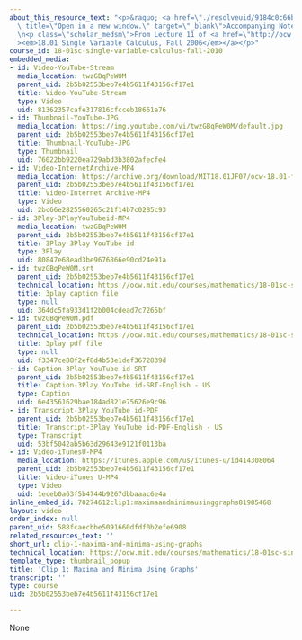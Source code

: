 ```yaml
---
about_this_resource_text: "<p>&raquo; <a href=\"./resolveuid/9184c0c66b24143e4e47b3e99a30159c\"\
  \ title=\"Open in a new window.\" target=\"_blank\">Accompanying Notes (PDF)</a></p>\r\
  \n<p class=\"scholar_medsm\">From Lecture 11 of <a href=\"http://ocw.mit.edu/courses/mathematics/18-01-single-variable-calculus-fall-2006/video-lectures/\"\
  ><em>18.01 Single Variable Calculus, Fall 2006</em></a></p>"
course_id: 18-01sc-single-variable-calculus-fall-2010
embedded_media:
- id: Video-YouTube-Stream
  media_location: twzGBqPeW0M
  parent_uid: 2b5b02553beb7e4b5611f43156cf17e1
  title: Video-YouTube-Stream
  type: Video
  uid: 81362357cafe317816cfcceb18661a76
- id: Thumbnail-YouTube-JPG
  media_location: https://img.youtube.com/vi/twzGBqPeW0M/default.jpg
  parent_uid: 2b5b02553beb7e4b5611f43156cf17e1
  title: Thumbnail-YouTube-JPG
  type: Thumbnail
  uid: 76022bb9220ea729abd3b3802afecfe4
- id: Video-InternetArchive-MP4
  media_location: https://archive.org/download/MIT18.01JF07/ocw-18.01-f07-lec11_300k.mp4
  parent_uid: 2b5b02553beb7e4b5611f43156cf17e1
  title: Video-Internet Archive-MP4
  type: Video
  uid: 2bc66e2825560265c21f14b7c0285c93
- id: 3Play-3PlayYouTubeid-MP4
  media_location: twzGBqPeW0M
  parent_uid: 2b5b02553beb7e4b5611f43156cf17e1
  title: 3Play-3Play YouTube id
  type: 3Play
  uid: 80847e68ead3be9676866e90cd24e91a
- id: twzGBqPeW0M.srt
  parent_uid: 2b5b02553beb7e4b5611f43156cf17e1
  technical_location: https://ocw.mit.edu/courses/mathematics/18-01sc-single-variable-calculus-fall-2010/unit-2-applications-of-differentiation/part-b-optimization-related-rates-and-newtons-method/session-29-optimization-problems/clip-1-maxima-and-minima-using-graphs/twzGBqPeW0M.srt
  title: 3play caption file
  type: null
  uid: 364dc5fa933d1f2b004cdead7c7265bf
- id: twzGBqPeW0M.pdf
  parent_uid: 2b5b02553beb7e4b5611f43156cf17e1
  technical_location: https://ocw.mit.edu/courses/mathematics/18-01sc-single-variable-calculus-fall-2010/unit-2-applications-of-differentiation/part-b-optimization-related-rates-and-newtons-method/session-29-optimization-problems/clip-1-maxima-and-minima-using-graphs/twzGBqPeW0M.pdf
  title: 3play pdf file
  type: null
  uid: f3347ce88f2ef8d4b53e1def3672839d
- id: Caption-3Play YouTube id-SRT
  parent_uid: 2b5b02553beb7e4b5611f43156cf17e1
  title: Caption-3Play YouTube id-SRT-English - US
  type: Caption
  uid: 6e43561629bae184ad821e75626e9c96
- id: Transcript-3Play YouTube id-PDF
  parent_uid: 2b5b02553beb7e4b5611f43156cf17e1
  title: Transcript-3Play YouTube id-PDF-English - US
  type: Transcript
  uid: 53bf5042ab5b63d29643e9121f0113ba
- id: Video-iTunesU-MP4
  media_location: https://itunes.apple.com/us/itunes-u/id414308064
  parent_uid: 2b5b02553beb7e4b5611f43156cf17e1
  title: Video-iTunes U-MP4
  type: Video
  uid: 1eceb0a63f5b4744b9267dbbaaac6e4a
inline_embed_id: 70274612clip1:maximaandminimausinggraphs81985468
layout: video
order_index: null
parent_uid: 588fcaecbbe5091660dfdf0b2efe6908
related_resources_text: ''
short_url: clip-1-maxima-and-minima-using-graphs
technical_location: https://ocw.mit.edu/courses/mathematics/18-01sc-single-variable-calculus-fall-2010/unit-2-applications-of-differentiation/part-b-optimization-related-rates-and-newtons-method/session-29-optimization-problems/clip-1-maxima-and-minima-using-graphs
template_type: thumbnail_popup
title: 'Clip 1: Maxima and Minima Using Graphs'
transcript: ''
type: course
uid: 2b5b02553beb7e4b5611f43156cf17e1

---
```

None